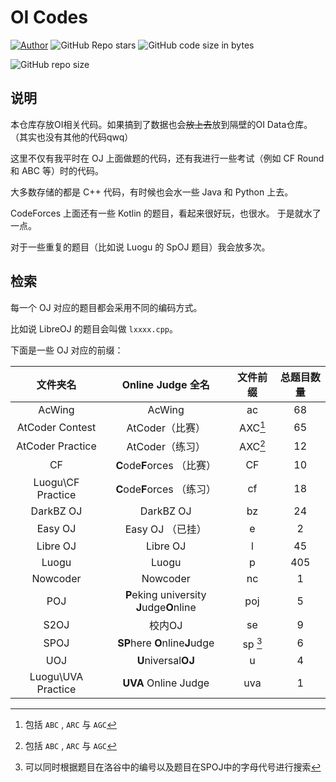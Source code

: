 # OI Codes

[![Author](https://img.shields.io/badge/Author-KaiserWilheim-b68469.svg?style=for-the-badge)](https://kaiserwilheim.github.io) ![GitHub Repo stars](https://img.shields.io/github/stars/kaiserwilheim/OIcodes?style=for-the-badge) ![GitHub code size in bytes](https://img.shields.io/github/languages/code-size/kaiserwilheim/OIcodes?color=red&style=for-the-badge)

![GitHub repo size](https://img.shields.io/github/repo-size/kaiserwilheim/OIcodes?style=for-the-badge)

## 说明

本仓库存放OI相关代码。如果搞到了数据也会~~放上去~~放到隔壁的OI Data仓库。
（其实也没有其他的代码qwq）

这里不仅有我平时在 OJ 上面做题的代码，还有我进行一些考试（例如 CF Round 和 ABC 等）时的代码。

大多数存储的都是 C++ 代码，有时候也会水一些 Java 和 Python 上去。

CodeForces 上面还有一些 Kotlin 的题目，看起来很好玩，也很水。
于是就水了一点。

对于一些重复的题目（比如说 Luogu 的 SpOJ 题目）我会放多次。

## 检索

每一个 OJ 对应的题目都会采用不同的编码方式。

比如说 LibreOJ 的题目会叫做 `lxxxx.cpp`。

下面是一些 OJ 对应的前缀：

| 文件夹名 | Online Judge 全名 | 文件前缀 | 总题目数量 |
|:-------:|:----------------:|:-------:|:--------:|
| AcWing | AcWing | ac | 68 |
| AtCoder Contest | AtCoder（比赛） | AXC[^1] | 65 |
| AtCoder Practice | AtCoder（练习） | AXC[^1] | 12 |
| CF | **C**ode**F**orces （比赛） | CF | 10 |
| Luogu\CF Practice | **C**ode**F**orces （练习） | cf | 18 |
| DarkBZ OJ | DarkBZ OJ | bz | 24 |
| Easy OJ | Easy OJ （已挂） | e | 2 |
| Libre OJ | Libre OJ | l | 45 |
| Luogu | Luogu | p | 405 |
| Nowcoder | Nowcoder | nc | 1 |
| POJ | **P**eking university **J**udge**O**nline | poj | 5 |
| S2OJ | 校内OJ | se | 9 |
| SPOJ | **SP**here **O**nline**J**udge | sp [^2] | 6 |
| UOJ | **U**niversal**OJ** | u | 4 |
| Luogu\UVA Practice | **UVA** Online Judge | uva | 1 |

[^1]: 包括 `ABC` , `ARC` 与 `AGC`
[^2]: 可以同时根据题目在洛谷中的编号以及题目在SPOJ中的字母代号进行搜索



